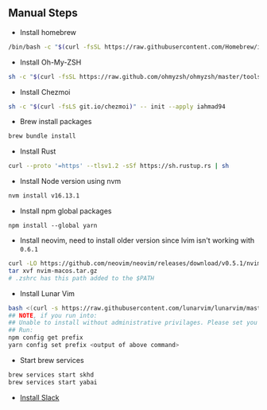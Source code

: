 ## Manual Steps 
- Install homebrew 
```bash 
/bin/bash -c "$(curl -fsSL https://raw.githubusercontent.com/Homebrew/install/HEAD/install.sh)"
```
 - Install Oh-My-ZSH
 ```bash
 sh -c "$(curl -fsSL https://raw.github.com/ohmyzsh/ohmyzsh/master/tools/install.sh)"
 ```
- Install Chezmoi
```bash 
sh -c "$(curl -fsLS git.io/chezmoi)" -- init --apply iahmad94
```
- Brew install packages
```bash
brew bundle install
```
- Install Rust
```bash
curl --proto '=https' --tlsv1.2 -sSf https://sh.rustup.rs | sh
```
- Install Node version using nvm
```bash
nvm install v16.13.1
```
- Install npm global packages 
```
npm install --global yarn
```
- Install neovim, need to install older version since lvim isn't working with `0.6.1`
```bash
curl -LO https://github.com/neovim/neovim/releases/download/v0.5.1/nvim-macos.tar.gz
tar xvf nvim-macos.tar.gz  
# .zshrc has this path added to the $PATH 
```
- Install Lunar Vim
```bash
bash <(curl -s https://raw.githubusercontent.com/lunarvim/lunarvim/master/utils/installer/install.sh)
## NOTE, if you run into: 
## Unable to install without administrative privilages. Please set you NPM_HOME correctly and try again
## Run: 
npm config get prefix
yarn config set prefix <output of above command>
```
- Start brew services
```bash
brew services start skhd
brew services start yabai
```

- [Install Slack](https://slack.com/help/articles/207677868-Download-Slack-for-Mac)

